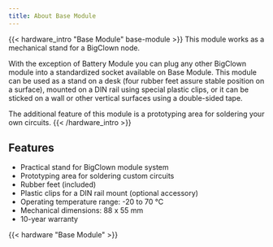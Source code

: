 ```yaml
---
title: About Base Module
---
```


{{< hardware_intro "Base Module" base-module >}}
This module works as a mechanical stand for a BigClown node.

With the exception of Battery Module you can plug any other BigClown module into a standardized socket available on Base Module. This module can be used as a stand on a desk (four rubber feet assure stable position on a surface), mounted on a DIN rail using special plastic clips, or it can be sticked on a wall or other vertical surfaces using a double-sided tape.

The additional feature of this module is a prototyping area for soldering your own circuits.
{{< /hardware_intro >}}

## Features

  * Practical stand for BigClown module system
  * Prototyping area for soldering custom circuits
  * Rubber feet (included)
  * Plastic clips for a DIN rail mount (optional accessory)
  * Operating temperature range: -20 to 70 °C
  * Mechanical dimensions: 88 x 55 mm
  * 10-year warranty

{{< hardware "Base Module" >}}
